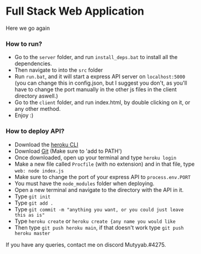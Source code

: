 
  

  

<h1>Full Stack Web Application</h1>

<p>Here we go again</p>

<h3>How to run?</h3>
<ul>
  <li>Go to the <code>server</code> folder, and run <code>install_deps.bat</code> to install all the dependencies.</kli>
  <li>Then navigate to into the <code>src</code> folder</li>
  <li>Run <code>run.bat</code>, and it will start a express API server on <code>localhost:5000</code> (you can change this in config.json, but I suggest you don't, as you'll have to change the port manually in the other js files in the client directory aswell.)</li>
  <li>Go to the <code>client</code> folder, and run index.html, by double clicking on it, or any other method.</li>
  <li>Enjoy :)</li>
</ul>

  

<h3>How to deploy API?</h3>
<ul>
  <li>Download the <a  href="https://devcenter.heroku.com/articles/heroku-cli">heroku CLI</a></kli>
  <li>Download <a href="https://git-scm.com/downloads">Git</a> (Make sure to 'add to PATH')</li>
  <li>Once downloaded, open up your terminal and type <code>heroku login</code></li>
  <li>Make a new file called <code>Procfile</code> (with no extension) and in that file, type <code>web: node index.js</code></li>
  <li>Make sure to change the port of your express API to <code>process.env.PORT</code></li>
  <li>You must have the <code>node_modules</code> folder when deploying.</li>
  <li>Open a new terminal and navigate to the directory with the API in it.</li>
  <li>Type <code>git init</code></li>
  <li>Type <code>git add .</code></li>
  <li>Type <code>git commit -m "anything you want, or you could just leave this as is"</code></li>
  <li>Type <code>heroku create</code> or <code>heroku create {any name you would like</code></li>
  <li>Then type <code>git push heroku main</code>, if that doesn't work type <code>git push heroku master</code></li>
</ul>

If you have any queries, contact me on discord Mutyyab.#4275.
